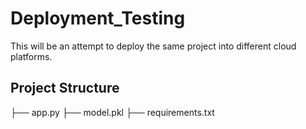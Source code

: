 # Deployment_Testing
This will be an attempt to deploy the same project into different cloud platforms.

## Project Structure

├── app.py
├── model.pkl
├── requirements.txt
